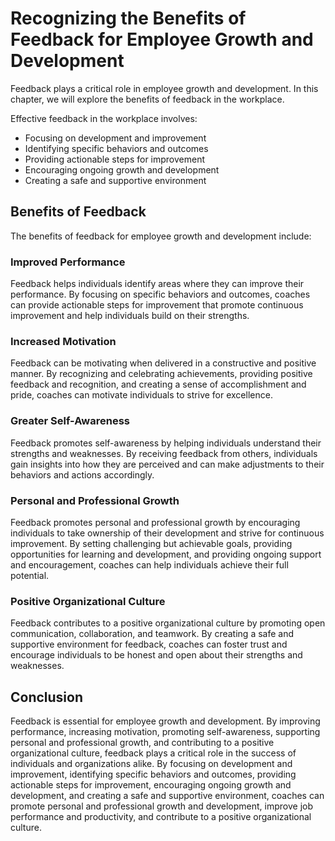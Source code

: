 Recognizing the Benefits of Feedback for Employee Growth and Development
===============================================================================================================================================

Feedback plays a critical role in employee growth and development. In this chapter, we will explore the benefits of feedback in the workplace.

Effective feedback in the workplace involves:

* Focusing on development and improvement
* Identifying specific behaviors and outcomes
* Providing actionable steps for improvement
* Encouraging ongoing growth and development
* Creating a safe and supportive environment

Benefits of Feedback
--------------------

The benefits of feedback for employee growth and development include:

### Improved Performance

Feedback helps individuals identify areas where they can improve their performance. By focusing on specific behaviors and outcomes, coaches can provide actionable steps for improvement that promote continuous improvement and help individuals build on their strengths.

### Increased Motivation

Feedback can be motivating when delivered in a constructive and positive manner. By recognizing and celebrating achievements, providing positive feedback and recognition, and creating a sense of accomplishment and pride, coaches can motivate individuals to strive for excellence.

### Greater Self-Awareness

Feedback promotes self-awareness by helping individuals understand their strengths and weaknesses. By receiving feedback from others, individuals gain insights into how they are perceived and can make adjustments to their behaviors and actions accordingly.

### Personal and Professional Growth

Feedback promotes personal and professional growth by encouraging individuals to take ownership of their development and strive for continuous improvement. By setting challenging but achievable goals, providing opportunities for learning and development, and providing ongoing support and encouragement, coaches can help individuals achieve their full potential.

### Positive Organizational Culture

Feedback contributes to a positive organizational culture by promoting open communication, collaboration, and teamwork. By creating a safe and supportive environment for feedback, coaches can foster trust and encourage individuals to be honest and open about their strengths and weaknesses.

Conclusion
----------

Feedback is essential for employee growth and development. By improving performance, increasing motivation, promoting self-awareness, supporting personal and professional growth, and contributing to a positive organizational culture, feedback plays a critical role in the success of individuals and organizations alike. By focusing on development and improvement, identifying specific behaviors and outcomes, providing actionable steps for improvement, encouraging ongoing growth and development, and creating a safe and supportive environment, coaches can promote personal and professional growth and development, improve job performance and productivity, and contribute to a positive organizational culture.

